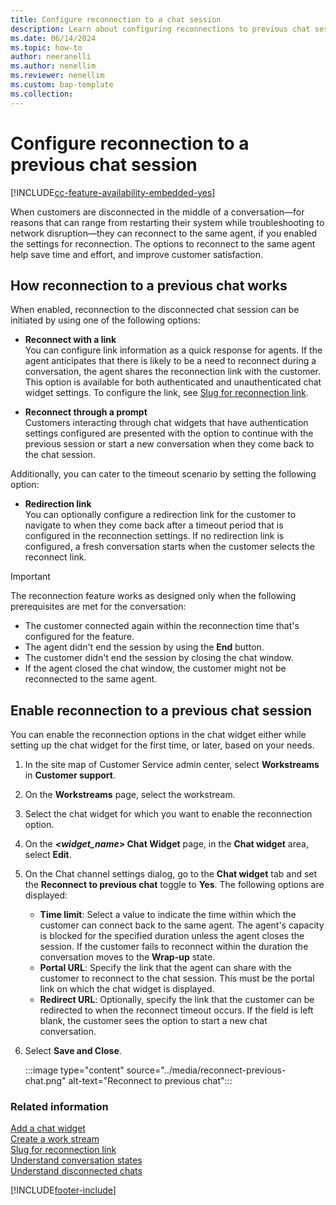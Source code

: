 ```yaml
---
title: Configure reconnection to a chat session
description: Learn about configuring reconnections to previous chat sessions in Omnichannel for Customer Service.
ms.date: 06/14/2024
ms.topic: how-to
author: neeranelli
ms.author: nenellim
ms.reviewer: nenellim
ms.custom: bap-template
ms.collection:
---
```


# Configure reconnection to a previous chat session

[!INCLUDE[cc-feature-availability-embedded-yes](../../includes/cc-feature-availability-embedded-yes.md)]


When customers are disconnected in the middle of a conversation&mdash;for reasons that can range from restarting their system while troubleshooting to network disruption&mdash;they can reconnect to the same agent, if you enabled the settings for reconnection. The options to reconnect to the same agent help save time and effort, and improve customer satisfaction.

## How reconnection to a previous chat works

When enabled, reconnection to the disconnected chat session can be initiated by using one of the following options:

- **Reconnect with a link**<br>
You can configure link information as a quick response for agents. If the agent anticipates that there is likely to be a need to reconnect during a conversation, the agent shares the reconnection link with the customer. This option is available for both authenticated and unauthenticated chat widget settings. To configure the link, see [Slug for reconnection link](automation-dictionary-keys.md#slug-for-reconnection-link).

- **Reconnect through a prompt**<br>
Customers interacting through chat widgets that have authentication settings configured are presented with the option to continue with the previous session or start a new conversation when they come back to the chat session.

Additionally, you can cater to the timeout scenario by setting the following option:

- **Redirection link**<br>
You can optionally configure a redirection link for the customer to navigate to when they come back after a timeout period that is configured in the reconnection settings. If no redirection link is configured, a fresh conversation starts when the customer selects the reconnect link.

> [!IMPORTANT]
>
> The reconnection feature works as designed only when the following prerequisites are met for the conversation:
>
> - The customer connected again within the reconnection time that's configured for the feature.
> - The agent didn't end the session by using the **End** button.
> - The customer didn't end the session by closing the chat window.
> - If the agent closed the chat window, the customer might not be reconnected to the same agent.

## Enable reconnection to a previous chat session

You can enable the reconnection options in the chat widget either while setting up the chat widget for the first time, or later, based on your needs.

1. In the site map of Customer Service admin center, select **Workstreams** in **Customer support**.

1. On the **Workstreams** page, select the workstream.

1. Select the chat widget for which you want to enable the reconnection option.

1. On the ***<widget_name>* Chat Widget** page, in the **Chat widget** area, select **Edit**.

1. On the Chat channel settings dialog, go to the **Chat widget** tab and set the **Reconnect to previous chat** toggle to **Yes**. The following options are displayed:
   - **Time limit**: Select a value to indicate the time within which the customer can connect back to the same agent. The agent's capacity is blocked for the specified duration unless the agent closes the session. If the customer fails to reconnect within the duration the conversation moves to the **Wrap-up** state.
   - **Portal URL**: Specify the link that the agent can share with the customer to reconnect to the chat session. This must be the portal link on which the chat widget is displayed.
   - **Redirect URL**: Optionally, specify the link that the customer can be redirected to when the reconnect timeout occurs. If the field is left blank, the customer sees the option to start a new chat conversation.

1. Select **Save and Close**.
     
   :::image type="content" source="../media/reconnect-previous-chat.png" alt-text="Reconnect to previous chat":::
    

### Related information

[Add a chat widget](add-chat-widget.md)  
[Create a work stream](../work-streams-introduction.md)  
[Slug for reconnection link](automation-dictionary-keys.md#slug-for-reconnection-link)  
[Understand conversation states](../use/oc-conversation-state.md)    
[Understand disconnected chats](../use/oc-conv-state-chat-disconnect.md)  

[!INCLUDE[footer-include](../../includes/footer-banner.md)]
